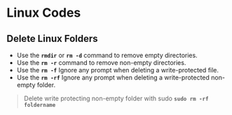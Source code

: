 # Linux Codes


## Delete Linux Folders

 -  Use the  **`rmdir`**  or  **`rm -d`** command to remove empty directories.
 -  Use the **`rm -r`** command to remove non-empty directories.
 - Use the **`rm -f`** Ignore any prompt when deleting a write-protected file.
 - Use the **`rm -rf`** Ignore any prompt when deleting a write-protected non-empty folder.

> Delete write protecting non-empty folder with sudo  **`sudo rm -rf foldername`**